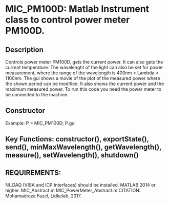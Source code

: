 # MIC_PM100D: Matlab Instrument class to control power meter PM100D.
## Description
Controls power meter PM100D, gets the current power. It can also gets
the current temperature. The wavelenght of the light can also be
set for power measurement, where the range of the wavelength is
400nm < Lambda < 1100nm. The gui shows a movie of the plot of the
measured power where the shown period can be modified. It also shows
the current power and the maximum measured power. To run this code
you need the power meter to be connected to the machine.
## Constructor
Example: P = MIC_PM100D; P.gui
## Key Functions: constructor(), exportState(), send(), minMaxWavelength(), getWavelength(), measure(), setWavelength(), shutdown()
## REQUIREMENTS:
NI_DAQ  (VISA and ICP Interfaces) should be installed.
MATLAB 2014 or higher.
MIC_Abstract.m
MIC_PowerMeter_Abstract.m
CITATION: Mohamadreza Fazel, Lidkelab, 2017.
